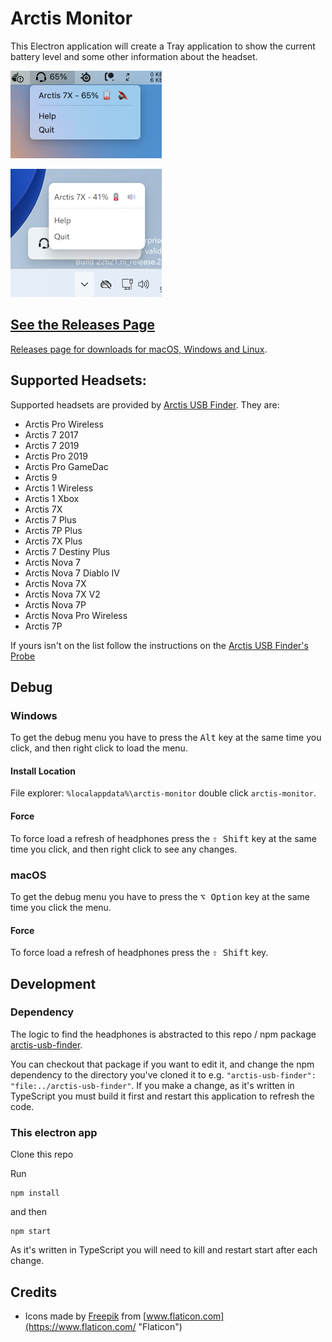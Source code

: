 # Arctis Monitor

This Electron application will create a Tray application to show the current battery level and some other information about the headset.

![Screen shot showing the app, with battery percentage, help and quit actions on macOS](docs/arctis-monitor-mac.png)

![Screen shot showing the app, with battery percentage, help and quit actions on Windows](docs/arctis-monitor-windows.png)

## [See the Releases Page](https://github.com/richrace/arctis-monitor/releases)

[Releases page for downloads for macOS, Windows and Linux](https://github.com/richrace/arctis-monitor/releases).

## Supported Headsets:

Supported headsets are provided by [Arctis USB Finder](https://github.com/richrace/arctis-usb-finder). They are:

* Arctis Pro Wireless
* Arctis 7 2017
* Arctis 7 2019
* Arctis Pro 2019
* Arctis Pro GameDac
* Arctis 9
* Arctis 1 Wireless
* Arctis 1 Xbox
* Arctis 7X
* Arctis 7 Plus
* Arctis 7P Plus
* Arctis 7X Plus
* Arctis 7 Destiny Plus
* Arctis Nova 7
* Arctis Nova 7 Diablo IV
* Arctis Nova 7X
* Arctis Nova 7X V2
* Arctis Nova 7P
* Arctis Nova Pro Wireless
* Arctis 7P

If yours isn't on the list follow the instructions on the [Arctis USB Finder's Probe](https://github.com/richrace/arctis-usb-finder#probe)

## Debug

### Windows

To get the debug menu you have to press the <kbd>Alt</kbd> key at the same time you click, and then right click to
load the menu.

#### Install Location

File explorer: `%localappdata%\arctis-monitor` double click `arctis-monitor`.

#### Force

To force load a refresh of headphones press the <kbd>⇧ Shift</kbd> key at the same time you click, and then right click to
see any changes.

### macOS

To get the debug menu you have to press the <kbd>⌥ Option</kbd> key at the same time you click the menu.

#### Force

To force load a refresh of headphones press the <kbd>⇧ Shift</kbd> key.

## Development

### Dependency

The logic to find the headphones is abstracted to this repo / npm package [arctis-usb-finder](https://github.com/richrace/arctis-usb-finder).

You can checkout that package if you want to edit it, and change the npm dependency to the directory you've cloned it
to e.g. `"arctis-usb-finder": "file:../arctis-usb-finder"`. If you make a change, as it's written in TypeScript you must
build it first and restart this application to refresh the code.

### This electron app

Clone this repo

Run
```
npm install
```

and then
```
npm start
```

As it's written in TypeScript you will need to kill and restart start after each change.

## Credits

* Icons made by [Freepik](https://www.flaticon.com/authors/freepik "Freepik") from [www.flaticon.com](https://www.flaticon.com/ "Flaticon")
